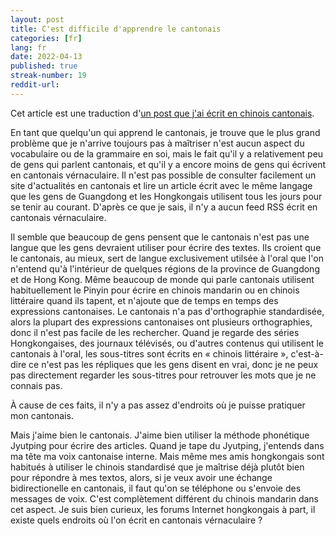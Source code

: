 ```yaml
---
layout: post
title: C'est difficile d'apprendre le cantonais 
categories: [fr]
lang: fr
date: 2022-04-13
published: true
streak-number: 19
reddit-url:
---
```

Cet article est une traduction d'[un post que j'ai écrit en chinois cantonais](https://www.reddit.com/r/WriteStreakCN/comments/u2asm2/streak_19_%E5%AD%B8%E7%BF%92%E5%BB%A3%E6%9D%B1%E8%A9%B1%E5%94%94%E5%AE%B9%E6%98%93%E7%B2%B5%E8%AA%9E%E7%99%BD%E8%A9%B1%E6%96%87%E6%96%87%E7%AB%A0/).

En tant que quelqu'un qui apprend le cantonais, je trouve que le plus grand problème que je n'arrive toujours pas à maîtriser n'est aucun aspect du vocabulaire ou de la grammaire en soi, mais le fait qu'il y a relativement peu de gens qui parlent cantonais, et qu'il y a encore moins de gens qui écrivent en cantonais vérnaculaire. Il n'est pas possible de consulter facilement un site d'actualités en cantonais et lire un article écrit avec le même langage que les gens de Guangdong et les Hongkongais utilisent tous les jours pour se tenir au courant. D'après ce que je sais, il n'y a aucun feed RSS écrit en cantonais vérnaculaire.

Il semble que beaucoup de gens pensent que le cantonais n'est pas une langue que les gens devraient utiliser pour écrire des textes. Ils croient que le cantonais, au mieux, sert de langue exclusivement utilsée à l'oral que l'on n'entend qu'à l'intérieur de quelques régions de la province de Guangdong et de Hong Kong. Même beaucoup de monde qui parle cantonais utilisent habituellement le Pinyin pour écrire en chinois mandarin ou en chinois littéraire quand ils tapent, et n'ajoute que de temps en temps des expressions cantonaises. Le cantonais n'a pas d'orthographie standardisée, alors la plupart des expressions cantonaises ont plusieurs orthographies, donc il n'est pas facile de les rechercher. Quand je regarde des séries Hongkongaises, des journaux télévisés, ou d'autres contenus qui utilisent le cantonais à l'oral, les sous-titres sont écrits en « chinois littéraire », c'est-à-dire ce n'est pas les répliques que les gens disent en vrai, donc je ne peux pas directement regarder les sous-titres pour retrouver les mots que je ne connais pas.

À cause de ces faits, il n'y a pas assez d'endroits où je puisse pratiquer mon cantonais.

Mais j'aime bien le cantonais. J'aime bien utiliser la méthode phonétique Jyutping pour écrire des articles. Quand je tape du Jyutping, j'entends dans ma tête ma voix cantonaise interne. Mais même mes amis hongkongais sont habitués à utiliser le chinois standardisé que je maîtrise déjà plutôt bien pour répondre à mes textos, alors, si je veux avoir une échange bidirectionelle en cantonais, il faut qu'on se téléphone ou s'envoie des messages de voix. C'est complètement différent du chinois mandarin dans cet aspect. Je suis bien curieux, les forums Internet hongkongais à part, il existe quels endroits où l'on écrit en cantonais vérnaculaire ?
